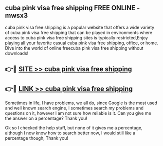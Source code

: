 ## cuba pink visa free shipping FREE ONLINE - mwsx3

cuba pink visa free shipping is a popular website that offers a wide variety of cuba pink visa free shipping that can be played in environments where access to cuba pink visa free shipping sites is typically restricted,Enjoy playing all your favorite casual cuba pink visa free shipping, office, or home. Dive into the world of online freecuba pink visa free shipping without downloads!

## 👉🔴 [SITE >> cuba pink visa free shipping](http://news.freeplayer.one?title=cuba_pink_visa_free_shipping&ref=FRRE)

## 👉🔴 [LINK >> cuba pink visa free shipping](http://news.freeplayer.one?title=cuba_pink_visa_free_shipping&ref=FREE)

Sometimes in life, I have problems, we all do, since Google is the most used and well known search engine, I sometimes search my problems and questions on it, however I am not sure how reliable is it. Can you give me the answer on a percentage? Thank you!

Ok so I checked the help stuff, but none of it gives me a percentage, although I now know how to search better now, I would still like a percentage though, Thank you!